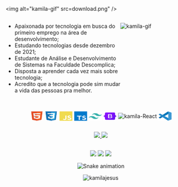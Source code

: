 <img alt="kamila-gif" src=download.png" />

<div>
  <img align="right" height="200" width="200"  alt="kamila-gif" title="kamila-gif" src="https://user-images.githubusercontent.com/98965608/157795129-4799f01c-1598-43af-903f-e08f92af299f.gif" />
  
  ##
 
 - Apaixonada por tecnologia em busca do primeiro emprego na área de desenvolvimento;
 - Estudando tecnologias desde dezembro de 2021;
 - Estudante de Análise e Desenvolvimento de Sistemas na Faculdade Descomplica;
 - Disposta a aprender cada vez mais sobre tecnologia;
 - Acredito que a tecnologia pode sim mudar a vida das pessoas pra melhor.
</div>

##
  <div  align="center" style="display: inline_block"><br>
   <img align="center" alt="kamila-HTML" height="25" width="35" src="https://raw.githubusercontent.com/devicons/devicon/master/icons/html5/html5-original.svg">
   <img align="center" alt="kamila-CSS" height="25" width="35" src="https://raw.githubusercontent.com/devicons/devicon/master/icons/css3/css3-original.svg">
   <img align="center" alt="kamila-Js" height="25" width="35" src="https://raw.githubusercontent.com/devicons/devicon/master/icons/javascript/javascript-plain.svg">
   <img align="center" alt="kamila-Ts" height="25" width="35" src="https://raw.githubusercontent.com/devicons/devicon/master/icons/typescript/typescript-plain.svg">
   <img align="center" alt="kamila-Js" height="25" width="35" src="https://raw.githubusercontent.com/devicons/devicon/master/icons/tailwindcss/tailwindcss-plain.svg">
   <img align="center" alt="kamila-BootStrap" height="25" width="35" src="https://raw.githubusercontent.com/devicons/devicon/master/icons/bootstrap/bootstrap-original.svg"> 
   <img align="center" alt="kamila-React" height="25" width="35" src="https://cdn.jsdelivr.net/gh/devicons/devicon/icons/react/react-original.svg">
   <img align="center" alt="kamila-CSS" height="25" width="35" src="https://raw.githubusercontent.com/devicons/devicon/master/icons/vscode/vscode-original.svg"
</div>



## 
 
<div align="center">
   <a href="https://github.com/seu-usuário-aqui">
   <img height="160em" src="https://github-readme-stats.vercel.app/api/top-langs/?username=kamilajesus&layout=compact&langs_count=7&theme=tokyonight"/>
   <img height="160em" src="https://github-readme-stats.vercel.app/api?username=kamilajesus&show_icons=true&theme=tokyonight&include_all_commits=true&count_private=true"/>
</div


##
 
##
<div  align="center" > 
  <a  href=https://www.instagram.com/kamilajjesus/ target="_blank"><img src="https://img.shields.io/badge/-Instagram-%23E4405F?style=for-the-badge&logo=instagram&logoColor=white" target="_blank"></a>
  <a href="https://www.linkedin.com/in/kamila-jesus-/" target="_blank"><img src="https://img.shields.io/badge/-LinkedIn-%230077B5?style=for-the-badge&logo=linkedin&logoColor=white" target="_blank"></a>
   <a href="https://wa.link/q8qzvn" target="_blank"><img src="https://img.shields.io/badge/WhatsApp-25D366?style=for-the-badge&logo=whatsapp&logoColor=white" target="_blank"></a>


   
![Snake animation](https://github.com/kamilajesus/kamilajesus/blob/output/github-contribution-grid-snake.svg)
     
<p align="center"> <img src="https://komarev.com/ghpvc/?username=kamilajesus&label=Profile%20views&color=28a464&style=flat" alt="kamilajesus" /> </p>

